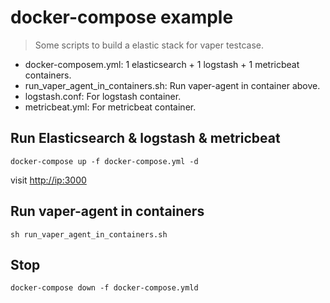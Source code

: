 # docker-compose example

> Some scripts to build a elastic stack for vaper testcase.

- docker-composem.yml: 1 elasticsearch + 1 logstash + 1 metricbeat containers.
- run_vaper_agent_in_containers.sh: Run vaper-agent in container above.
- logstash.conf: For logstash container.
- metricbeat.yml: For metricbeat container.

## Run Elasticsearch & logstash & metricbeat
`docker-compose up -f docker-compose.yml -d`

visit  [http://ip:3000](http://ip:3000)

## Run vaper-agent in containers
`sh run_vaper_agent_in_containers.sh `

## Stop
`docker-compose down -f docker-compose.ymld`


